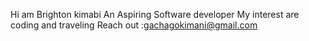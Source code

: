 Hi am Brighton kimabi
An Aspiring Software developer 
My interest are coding and traveling 
Reach out :gachagokimani@gmail.com
